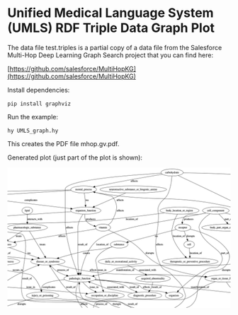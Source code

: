 # Unified Medical Language System (UMLS) RDF Triple Data Graph Plot

The data file test.triples is a partial copy of a data file from the Salesforce Multi-Hop Deep Learning Graph Search project that you can find here:

[https://github.com/salesforce/MultiHopKG](https://github.com/salesforce/MultiHopKG)

Install dependencies:

    pip install graphviz

Run the example:

    hy UMLS_graph.hy

This creates the PDF file mhop.gv.pdf.

Generated plot (just part of the plot is shown):

![GraphViz Display of UMLS Triples](UMLS_plot.png)
